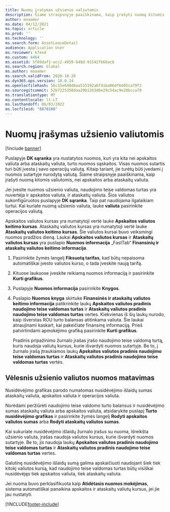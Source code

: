```yaml
---
title: Nuomų įrašymas užsienio valiutomis
description: Šiame straipsnyje paaiškinama, kaip įrašyti nuomą kitomis valiutomis, nei apskaitos arba ataskaitų valiuta.
author: moaamer
ms.date: 04/12/2021
ms.topic: article
ms.prod: ''
ms.technology: ''
ms.search.form: AssetLeaseDetail
audience: Application User
ms.reviewer: kfend
ms.custom: 4464
ms.assetid: 5f89daf1-acc2-4959-b48d-91542fb6bacb
ms.search.region: Global
ms.author: moaamer
ms.search.validFrom: 2020-10-28
ms.dyn365.ops.version: 10.0.14
ms.openlocfilehash: 56c15e648d6aa515192a6f41ba06df6405ca79f2
ms.sourcegitcommit: 52b7225350daa29b1263d8e29c54ac9e20bcca70
ms.translationtype: MT
ms.contentlocale: lt-LT
ms.lasthandoff: 06/03/2022
ms.locfileid: "8878108"
---
```

# <a name="record-leases-in-foreign-currencies"></a>Nuomų įrašymas užsienio valiutomis

[!include [banner](../includes/banner.md)]

Puslapyje **DK sąranka** yra nustatytos nuomos, kuri yra kita nei apskaitos valiuta arba ataskaitų valiuta, turto nuomos sąskaitos. Visas nuomos sutartis turi būti įvesta į savo operacijų valiutą. Kitaip tariant, jie turėtų būti įvedami į nuomos sutartyje nurodytą valiutą. Šiame straipsnyje paaiškinama, kaip įrašyti nuomą kitomis valiutomis, nei apskaitos arba ataskaitų valiuta.

Jei įvesite nuomos užsienio valiuta, naudojimo teise valdomas turtas yra nuvertėja ir apskaitos valiuta, ir ataskaitų valiuta. Šios valiutos sukonfigūruotos puslapyje **DK sąranka**. Taip pat naudojama ilgalaikiam turtui. Kai kuriate nuomą užsienio valiuta, lauke **valiuta** pasirinkite operacijos valiutą.

Apskaitos valiutos kursas yra numatytoji vertė lauke **Apskaitos valiutos keitimo kursas**. Ataskaitų valiutos kursas yra numatytoji vertė lauke **Ataskaitų valiutos keitimo kursas**. Šie valiutos kursai buvo veiksmingi nuomos pradžios dieną. Laukai **Apskaitos valiutos kursas** ir **Ataskaitų valiutos kursas** yra puslapio **Nuomos informacija** „FastTab“ **Finansinių ir ataskaitų valiutos keitimo informacija**.

1. Pasirinkite žymės langelį **Fiksuotą tarifas**, kad būtų nepaisoma automatiškai įvesto valiutos kurso, o tada įveskite naują tarifą.
2. Kituose laukuose įveskite reikiamą nuomos informaciją ir pasirinkite **Kurti grafikus**.
3. Puslapyje **Nuomos informacija** pasirinkite **Knygos**.
4. Puslapio **Nuomos knyga** skirtuke **Finansinės ir ataskaitų valiutos keitimo informacija** patikrinkite laukų **Apskaitos valiutos pradinis naudojimo teise valdomas turtas** ir **Ataskaitų valiutos pradinis naudojimo teise valdomas turtas** vertes. Kiekvienas iš šių laukų nurodo, kaip išverstas ROU turto balansas atitinkama valiuta. Šie laukai atnaujinami kaskart, kai pakeičiate finansinę informaciją. Prieš patvirtindami apmokėjimo grafiką pasirinkite **Kurti grafikus**.

    Pradinis pripažinimo žurnalo įrašas įrašo naudojimo teise valdomą turtą, kuris naudoja valiutų kursus, kurie išvardyti nuomos sutartyje. Be to, į žurnalo įrašą įtraukiamos laukų **Apskaitos valiutos pradinis naudojimo teise valdomas turtas** ir **Ataskaitų valiutos pradinis naudojimo teise valdomas turtas** vertės.

## <a name="subsequent-measurement-for-foreign-currency-leases"></a>Vėlesnis užsienio valiutos nuomos matavimas

Nusidėvėjimo grafikas parodo numatomas nusidėvėjimo išlaidų sumas ataskaitų valiuta, apskaitos valiuta ir operacijos valiuta.

Norėdami peržiūrėti naudojimo teise valdomo turto balansus ir nusidėvėjimo sumas ataskaitų valiuta arba apskaitos valiuta, atsidarykite puslapį **Turto nusidėvėjimo grafikas** ir pasirinkite žymės langelį **Rodyti apskaitos valiutos sumas** arba **Rodyti ataskaitų valiutos sumas**.

Kai sukuriate nusidėvėjimo išlaidų žurnalo įrašus su nuoma, išreikšta užsienio valiuta, įrašas naudoja valiutos kursus, kurie išvardyti nuomos sutartyje. Be to, jis naudoja laukų **Apskaitos valiutos pradinis naudojimo teise valdomas turtas** ir **Ataskaitų valiutos pradinis naudojimo teise valdomas turtas** vertes.

Galutinę nusidėvėjimo išlaidų sumą galima apskaičiuoti naudojant šiek tiek kitokį valiutos kursą, kad naudojimo teise valdomas turtas būtų visiškai nusidėvėjęs tiek apskaitos valiuta, tiek ataskaitų valiuta.

Jei nuoma buvo perklasifikuota kaip **Atidėtasis nuomos mokėjimas**, sistema automatiškai panaikina apskaitos ir ataskaitų valiutų kursus, jei jie jau nustatyti.


[!INCLUDE[footer-include](../../includes/footer-banner.md)]
